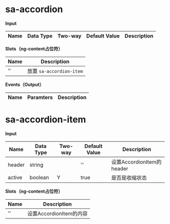 # sa-accordion

**Input**

| Name | Data Type |  Two-way | Default Value | Description |
| --- | --- | --- | --- | --- |

**Slots（ng-content占位符）**

| Name | Description |
| --- | --- |
| '' | 放置 `sa-accordion-item` |

**Events（Output）**

| Name | Paramters | Description |
| --- | --- | --- |


# sa-accordion-item

**Input**

| Name | Data Type |  Two-way | Default Value | Description |
| --- | --- | --- | --- | --- |
| header | string | | '' | 设置AccordionItem的header |
| active | boolean | Y | true | 是否是收缩状态 |

**Slots（ng-content占位符）**

| Name | Description |
| --- | --- |
| '' | 设置AccordionItem的内容 |
